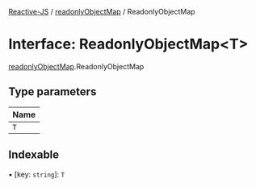 [Reactive-JS](../README.md) / [readonlyObjectMap](../modules/readonlyObjectMap.md) / ReadonlyObjectMap

# Interface: ReadonlyObjectMap<T\>

[readonlyObjectMap](../modules/readonlyObjectMap.md).ReadonlyObjectMap

## Type parameters

| Name |
| :------ |
| `T` |

## Indexable

▪ [key: `string`]: `T`

